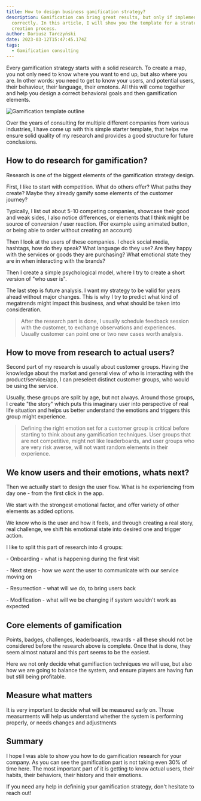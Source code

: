 ```yaml
---
title: How to design business gamification strategy?
description: Gamification can bring great results, but only if implemented
  correctly. In this article, I will show you the template for a strategy
  creation process.
author: Dariusz Tarczyński
date: 2023-03-12T15:47:45.174Z
tags:
  - Gamification consulting
---
```



E﻿very gamification strategy starts with a solid research. To create a map, you not only need to know where you want to end up, but also where you are. In other words: you need to get to know your users, and potential users, their behaviour, their language, their emotons. All this will come together and help you design a correct behavioral goals and then gamification elements.

![Gamification template outline](/static/img/gamification-template.png)



O﻿ver the years of consulting for multiple different companies from various industries, I have come up with this simple starter template, that helps me ensure solid quality of my research and provides a good structure for future conclusions.

## H﻿ow to do research for gamification?

R﻿esearch is one of the biggest elements of the gamification strategy design.

F﻿irst, I like to start with competition. What do others offer? What paths they create? Maybe they already gamify some elements of the customer journey? 

T﻿ypically, I list out about 5-10 competing companies, showcase their good and weak sides, I also notice differences, or elements that I think might be source of conversion / user reaction. (For example using animated button, or being able to order without creating an account)



T﻿hen I look at the users of these companies. I check social media, hashtags, how do they speak? What language do they use? Are they happy with the services or goods they are purchasing? What emotional state they are in when interacting with the brands?



T﻿hen I create a simple psychological model, where I try to create a short version of "who user is".



T﻿he last step is future analysis. I want my strategy to be valid for years ahead without major changes. This is why I try to predict what kind of megatrends might impact this business, and what should be taken into consideration.



> A﻿fter the research part is done, I usually schedule feedback session with the customer, to exchange observations and experiences. Usually customer can point one or two new cases worth analysis.

## H﻿ow to move from research to actual users?

S﻿econd part of my research is usually about customer groups. Having the knowledge about the market and general view of who is interacting with the product/service/app, I can preselect distinct customer groups, who would be using the service.

U﻿sually, these groups are split by age, but not always. Around those groups, I create "the story" which puts this imaginary user into perspective of real life situation and helps us better understand the emotions and triggers this group might experience.

> D﻿efining the right emotion set for a customer group is critical before starting to think about any gamification techniques. User groups that are not competitive, might not like leaderboards, and user groups who are very risk awerse, will not want random elements in their experience.

## W﻿e know users and their emotions, whats next?

T﻿hen we actually start to design the user flow. What is he experiencing from day one - from the first click in the app.

W﻿e start with the strongest emotional factor, and offer variety of other elements as added options.

W﻿e know who is the user and how it feels, and through creating a real story, real challenge, we shift his emotional state into desired one and trigger action.



I﻿ like to split this part of research into 4 groups:

\-﻿ Onboarding - what is happening during the first visit

\-﻿ Next steps - how we want the user to communicate with our service moving on

\-﻿ Resurrection - what will we do, to bring users back

\-﻿ Modification - what will we be changing if system wouldn't work as expected

## C﻿ore elements of gamification

P﻿oints, badges, challenges, leaderboards, rewards - all these should not be considered before the research above is complete. Once that is done, they seem almost natural and this part seems to be the easiest. 

H﻿ere we not only decide what gamifiaction techniques we will use, but also how we are going to balance the system, and ensure players are having fun but still being profitable.



## M﻿easure what matters

I﻿t is very important to decide what will be measured early on. Those measurments will help us understand whether the system is performing properly, or needs changes and adjustments



## S﻿ummary

I﻿ hope I was able to show you how to do gamification research for your company. As you can see the gamification part is not taking even 30% of time here. The most important part of it is getting to know actual users, their habits, their behaviors, their history and their emotions.

I﻿f you need any help in defininig your gamification strategy, don't hesitate to reach out!